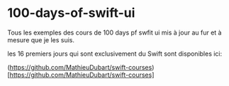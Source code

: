 # 100-days-of-swift-ui

Tous les exemples des cours de 100 days pf swfit ui mis à jour au fur et à mesure que je les suis.

les 16 premiers jours qui sont exclusivement du Swift sont disponibles ici:

(https://github.com/MathieuDubart/swift-courses)[https://github.com/MathieuDubart/swift-courses]
